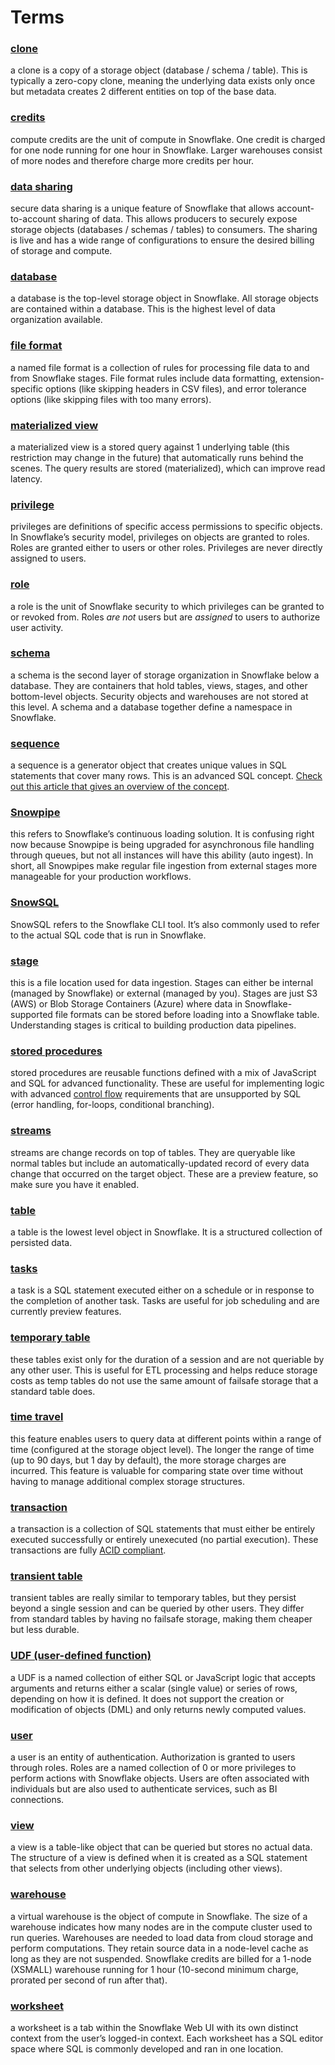 # Terms

### [**clone**](https://docs.snowflake.net/manuals/sql-reference/sql/create-clone.html)

a clone is a copy of a storage object (database / schema / table). This is typically a zero-copy clone, meaning the underlying data exists only once but metadata creates 2 different entities on top of the base data.

### [**credits**](https://docs.snowflake.net/manuals/user-guide/credits.html)

compute credits are the unit of compute in Snowflake. One credit is charged for one node running for one hour in Snowflake. Larger warehouses consist of more nodes and therefore charge more credits per hour.

### [**data sharing**](https://docs.snowflake.net/manuals/user-guide/data-sharing-intro.html)

secure data sharing is a unique feature of Snowflake that allows account-to-account sharing of data. This allows producers to securely expose storage objects (databases / schemas / tables) to consumers. The sharing is live and has a wide range of configurations to ensure the desired billing of storage and compute.

### [**database**](https://docs.snowflake.net/manuals/sql-reference/ddl-database.html)

a database is the top-level storage object in Snowflake. All storage objects are contained within a database. This is the highest level of data organization available.

### [**file format**](https://docs.snowflake.net/manuals/sql-reference/sql/create-file-format.html)

a named file format is a collection of rules for processing file data to and from Snowflake stages. File format rules include data formatting, extension-specific options (like skipping headers in CSV files), and error tolerance options (like skipping files with too many errors).

### [**materialized view**](https://docs.snowflake.net/manuals/user-guide/views-materialized.html)

a materialized view is a stored query against 1 underlying table (this restriction may change in the future) that automatically runs behind the scenes. The query results are stored (materialized), which can improve read latency.

### [**privilege**](https://docs.snowflake.net/manuals/user-guide/security-access-control-overview.html#privileges)

privileges are definitions of specific access permissions to specific objects. In Snowflake’s security model, privileges on objects are granted to roles. Roles are granted either to users or other roles. Privileges are never directly assigned to users.

### [**role**](https://docs.snowflake.net/manuals/user-guide/security-access-control-overview.html#roles)

a role is the unit of Snowflake security to which privileges can be granted to or revoked from. Roles _are not_ users but are _assigned_ to users to authorize user activity.

### [**schema**](https://docs.snowflake.net/manuals/sql-reference/ddl-database.html#schema-management)

a schema is the second layer of storage organization in Snowflake below a database. They are containers that hold tables, views, stages, and other bottom-level objects. Security objects and warehouses are not stored at this level. A schema and a database together define a namespace in Snowflake.

### [**sequence**](https://docs.snowflake.net/manuals/user-guide/querying-sequences.html)

a sequence is a generator object that creates unique values in SQL statements that cover many rows. This is an advanced SQL concept. [Check out this article that gives an overview of the concept](https://www.geeksforgeeks.org/sql-sequences/).

### [**Snowpipe**](https://docs.snowflake.net/manuals/user-guide/data-load-snowpipe-intro.html)

this refers to Snowflake’s continuous loading solution. It is confusing right now because Snowpipe is being upgraded for asynchronous file handling through queues, but not all instances will have this ability (auto ingest). In short, all Snowpipes make regular file ingestion from external stages more manageable for your production workflows.

### [**SnowSQL**](https://docs.snowflake.net/manuals/user-guide/snowsql.html)

SnowSQL refers to the Snowflake CLI tool. It’s also commonly used to refer to the actual SQL code that is run in Snowflake.

### [**stage**](https://docs.snowflake.net/manuals/sql-reference/sql/create-stage.html)

this is a file location used for data ingestion. Stages can either be internal (managed by Snowflake) or external (managed by you). Stages are just S3 (AWS) or Blob Storage Containers (Azure) where data in Snowflake-supported file formats can be stored before loading into a Snowflake table. Understanding stages is critical to building production data pipelines.

### [**stored procedures**](https://docs.snowflake.net/manuals/sql-reference/stored-procedures-overview.html)

stored procedures are reusable functions defined with a mix of JavaScript and SQL for advanced functionality. These are useful for implementing logic with advanced [control flow](https://developer.mozilla.org/en-US/docs/Glossary/Control_flow) requirements that are unsupported by SQL (error handling, for-loops, conditional branching).

### [**streams**](https://docs.snowflake.net/manuals/user-guide/streams.html)

streams are change records on top of tables. They are queryable like normal tables but include an automatically-updated record of every data change that occurred on the target object. These are a preview feature, so make sure you have it enabled.

### [**table**](https://docs.snowflake.net/manuals/sql-reference/ddl-table.html)

a table is the lowest level object in Snowflake. It is a structured collection of persisted data.

### [**tasks**](https://docs.snowflake.net/manuals/user-guide/tasks.html)

a task is a SQL statement executed either on a schedule or in response to the completion of another task. Tasks are useful for job scheduling and are currently preview features.

### [**temporary table**](https://docs.snowflake.net/manuals/user-guide/tables-temp-transient.html#temporary-tables)

these tables exist only for the duration of a session and are not queriable by any other user. This is useful for ETL processing and helps reduce storage costs as temp tables do not use the same amount of failsafe storage that a standard table does.

### [**time travel**](https://docs.snowflake.net/manuals/user-guide/data-time-travel.html)

this feature enables users to query data at different points within a range of time (configured at the storage object level). The longer the range of time (up to 90 days, but 1 day by default), the more storage charges are incurred. This feature is valuable for comparing state over time without having to manage additional complex storage structures.

### [**transaction**](https://docs.snowflake.net/manuals/sql-reference/transactions.html)

a transaction is a collection of SQL statements that must either be entirely executed successfully or entirely unexecuted (no partial execution). These transactions are fully [ACID compliant](https://en.wikipedia.org/wiki/ACID).

### [**transient table**](https://docs.snowflake.net/manuals/user-guide/tables-temp-transient.html#transient-tables)

transient tables are really similar to temporary tables, but they persist beyond a single session and can be queried by other users. They differ from standard tables by having no failsafe storage, making them cheaper but less durable.

### [**UDF (user-defined function)**](https://docs.snowflake.net/manuals/sql-reference/udf-overview.html)

a UDF is a named collection of either SQL or JavaScript logic that accepts arguments and returns either a scalar (single value) or series of rows, depending on how it is defined. It does not support the creation or modification of objects (DML) and only returns newly computed values.

### [**user**](https://docs.snowflake.net/manuals/user-guide/admin-user-management.html)

a user is an entity of authentication. Authorization is granted to users through roles. Roles are a named collection of 0 or more privileges to perform actions with Snowflake objects. Users are often associated with individuals but are also used to authenticate services, such as BI connections.

### [**view**](https://docs.snowflake.net/manuals/user-guide/views-introduction.html)

a view is a table-like object that can be queried but stores no actual data. The structure of a view is defined when it is created as a SQL statement that selects from other underlying objects (including other views).

### [**warehouse**](https://docs.snowflake.net/manuals/user-guide/warehouses-overview.html)

a virtual warehouse is the object of compute in Snowflake. The size of a warehouse indicates how many nodes are in the compute cluster used to run queries. Warehouses are needed to load data from cloud storage and perform computations. They retain source data in a node-level cache as long as they are not suspended. Snowflake credits are billed for a 1-node (XSMALL) warehouse running for 1 hour (10-second minimum charge, prorated per second of run after that).

### [**worksheet**](https://docs.snowflake.net/manuals/user-guide/ui-worksheet.html)

a worksheet is a tab within the Snowflake Web UI with its own distinct context from the user’s logged-in context. Each worksheet has a SQL editor space where SQL is commonly developed and ran in one location.
